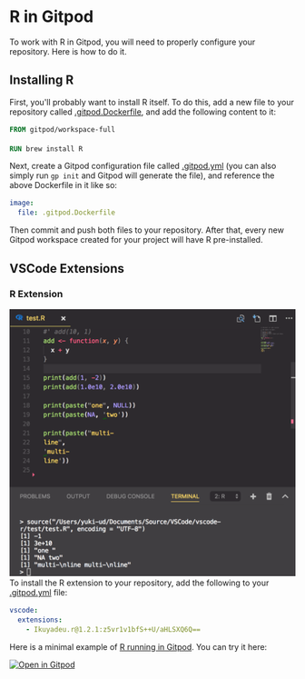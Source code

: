 # R in Gitpod

To work with R in Gitpod, you will need to properly configure your repository. Here is how to do it.

## Installing R

First, you'll probably want to install R itself. To do this, add a new file to your repository called [.gitpod.Dockerfile](https://www.gitpod.io/docs/config-docker/), and add the following content to it:

```Dockerfile
FROM gitpod/workspace-full

RUN brew install R
```

Next, create a Gitpod configuration file called [.gitpod.yml](https://www.gitpod.io/docs/config-gitpod-file/) (you can also simply run `gp init` and Gitpod will generate the file), and reference the above Dockerfile in it like so:

```yml
image:
  file: .gitpod.Dockerfile
```

Then commit and push both files to your repository. After that, every new Gitpod workspace created for your project will have R pre-installed.

## VSCode Extensions

### R Extension

![Picture of R extension](../images/RGitpod.png)
To install the R extension to your repository, add the following to your [.gitpod.yml](https://www.gitpod.io/docs/config-gitpod-file/) file:

```yaml
vscode:
  extensions:
    - Ikuyadeu.r@1.2.1:z5vr1v1bfS++U/aHLSXQ6Q==
```

Here is a minimal example of [R running in Gitpod](https://github.com/gitpod-io/Gitpod-R). You can try it here:

[![Open in Gitpod](https://gitpod.io/button/open-in-gitpod.svg)](https://gitpod.io/#https://github.com/gitpod-io/Gitpod-R)
